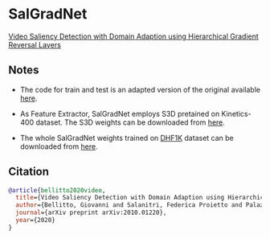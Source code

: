 # SalGradNet
[Video Saliency Detection with Domain Adaption using Hierarchical Gradient Reversal Layers](https://arxiv.org/abs/2010.01220)
## Notes

- The code for train and test is an adapted version of the original available [here](https://github.com/MichiganCOG/TASED-Net).

- As Feature Extractor, SalGradNet employs S3D pretained on Kinetics-400 dataset. The S3D weights can be downloaded from [here](https://github.com/kylemin/S3D).

- The whole SalGradNet weights trained on [DHF1K](https://mmcheng.net/videosal/) dataset can be downloaded from [here]().

## Citation
```bibtex
@article{bellitto2020video,
  title={Video Saliency Detection with Domain Adaption using Hierarchical Gradient Reversal Layers},
  author={Bellitto, Giovanni and Salanitri, Federica Proietto and Palazzo, Simone and Rundo, Francesco and Giordano, Daniela and Spampinato, Concetto},
  journal={arXiv preprint arXiv:2010.01220},
  year={2020}
}
```
